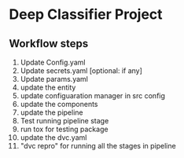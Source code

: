 # Deep Classifier Project

## Workflow steps

1. Update Config.yaml
2. Update secrets.yaml [optional: if any]
3. Update params.yaml
4. update the entity
5. update configuaration manager in src config
6. update the components
7. update the pipeline
8. Test running pipeline stage
9. run tox for testing package
10. update the dvc.yaml
11. "dvc repro" for running all the stages in pipeline